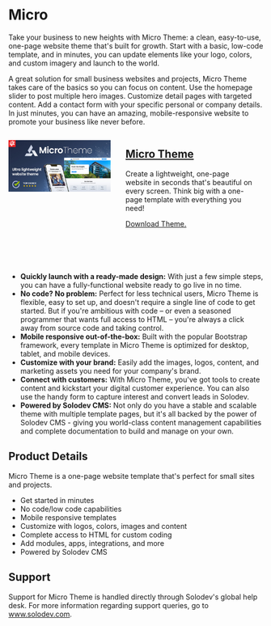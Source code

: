 # Micro

Take your business to new heights with Micro Theme: a clean, easy-to-use, one-page website theme that's built for growth. Start with a basic, low-code template, and in minutes, you can update elements like your logo, colors, and custom imagery and launch to the world. 

A great solution for small business websites and projects, Micro Theme takes care of the basics so you can focus on content. Use the homepage slider to post multiple hero images. Customize detail pages with targeted content. Add a contact form with your specific personal or company details. In just minutes, you can have an amazing, mobile-responsive website to promote your business like never before.

<div class="border p-4" style="height: 255px; margin-bottom: 20px;">
  <div style="width: 40%; float: left;">
    <p><img src="../../images/themes/micro-theme.jpg" alt="Micro Theme"></p>
  </div>
  <div style="width: 50%; float: left; padding-left: 30px;">
    <h2><a href="/themes/micro">Micro Theme</a></h2>
    <p class="mt-3">Create a lightweight, one-page website in seconds that's beautiful on every screen. Think big with a one-page template with everything you need!</p>
    <a href="https://github.com/solodev/marketplace/raw/master/depot/themes/micro.zip">Download Theme.</a>
  </div>
</div>

* **Quickly launch with a ready-made design:** With just a few simple steps, you can have a fully-functional website ready to go live in no time.
* **No code? No problem:** Perfect for less technical users, Micro Theme is flexible, easy to set up, and doesn't require a single line of code to get started. But if you're ambitious with code – or even a seasoned programmer that wants full access to HTML – you're always a click away from source code and taking control.
* **Mobile responsive out-of-the-box:** Built with the popular Bootstrap framework, every template in Micro Theme is optimized for desktop, tablet, and mobile devices. 
* **Customize with your brand:** Easily add the images, logos, content, and marketing assets you need for your company's brand.
* **Connect with customers:** With Micro Theme, you've got tools to create content and kickstart your digital customer experience. You can also use the handy form to capture interest and convert leads in Solodev.
* **Powered by Solodev CMS:** Not only do you have a stable and scalable theme with multiple template pages, but it's all backed by the power of Solodev CMS - giving you world-class content management capabilities and complete documentation to build and manage on your own.

## Product Details

Micro Theme is a one-page website template that's perfect for small sites and projects. 

* Get started in minutes
* No code/low code capabilities
* Mobile responsive templates
* Customize with logos, colors, images and content
* Complete access to HTML for custom coding
* Add modules, apps, integrations, and more
* Powered by Solodev CMS

## Support

Support for Micro Theme is handled directly through Solodev's global help desk. For more information regarding support queries, go to <a href="https://www.solodev.com/" target="_blank" rel="noopener noreferrer">www.solodev.com</a>.